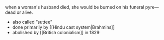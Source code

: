 when a woman's husband died, she would be burned on his funeral pyre—dead or alive.

- also called “suttee”
- done primarily by [[Hindu cast system|Brahmins]]
- abolished by [[British colonialism]] in 1829